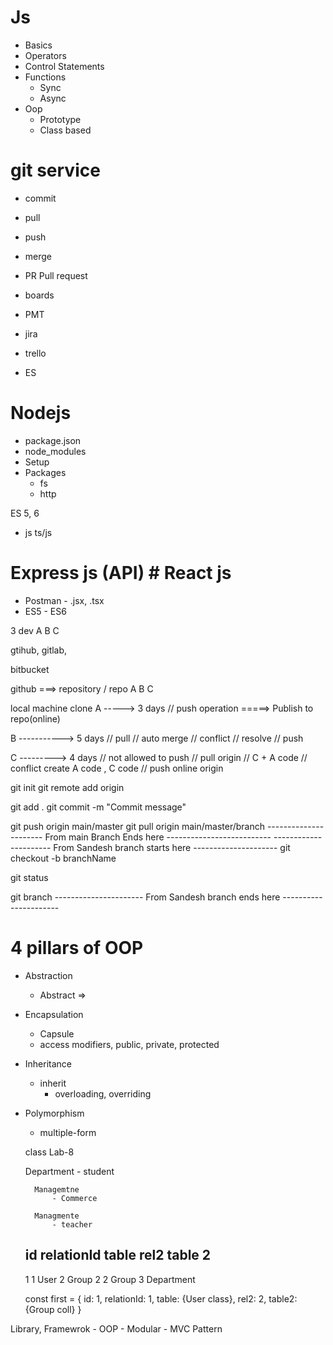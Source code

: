 # Js 
- Basics
- Operators 
- Control Statements 
- Functions 
    - Sync 
    - Async 
- Oop  
    - Prototype
    - Class based

# git service 
- commit 
- pull 
- push 
- merge 
- PR Pull request 
- boards 

- PMT 
- jira 
- trello 

- ES 

# Nodejs 
- package.json
- node_modules 
- Setup  
- Packages 
    - fs
    - http 

ES 5, 6

- js                                                ts/js 
# Express js (API)                                # React js 
- Postman                                           - .jsx, .tsx
- ES5                                               - ES6



3 dev
A 
B
C

gtihub, 
gitlab,

bitbucket


github ===> 
repository  / repo
A
B 
C 

local machine clone 
A 
-----> 3 days 
    // push operation
    =====> Publish to repo(online)

B 
-----------> 5 days
    // pull
        // auto merge 
            // conflict 
                // resolve 
    // push 

C 
---------> 4 days
    // not allowed to push 
    // pull origin 
        // C + A code 
            // conflict create 
                A code , C code 
    // push online origin 


git init 
git remote add origin 


git add .
git commit -m "Commit message" 

git push origin main/master
git pull origin main/master/branch
---------------------- From main Branch Ends here --------------------------
---------------------- From Sandesh branch starts here ---------------------
git checkout -b branchName

git status 

git branch 
---------------------- From Sandesh branch ends here ----------------------



# 4 pillars of OOP
- Abstraction
    - Abstract => 
- Encapsulation 
    - Capsule 
    - access modifiers, 
        public, private, protected
- Inheritance 
    - inherit
        - overloading, overriding 
- Polymorphism
    - multiple-form 

    class 
        Lab-8


    Department 
        - student 


        Managemtne 
            - Commerce 
        
        Managmente 
            - teacher 


    id      relationId      table       rel2     table 2
    -------------------------------------------------
    1           1           User        2       Group
    2           2           Group       3       Department


    const first = {
        id: 1, 
        relationId: 1, 
        table: {User class},
        rel2: 2,
        table2: {Group coll}
    }



Library, Framewrok 
    - OOP 
        - Modular 
            - MVC Pattern 